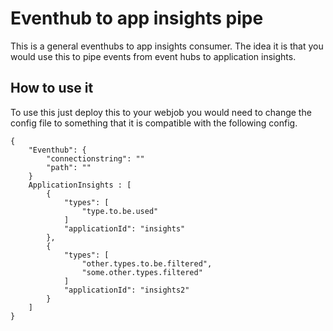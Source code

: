 # Eventhub to app insights pipe

This is a general eventhubs to app insights consumer. The idea it is that you would use this to pipe events from event hubs to application insights.

## How to use it

To use this just deploy this to your webjob you would need to change the config file to something that it is compatible with the following config.

```
{
    "Eventhub": {
        "connectionstring": ""
        "path": ""
    }
    ApplicationInsights : [
        {
            "types": [
                "type.to.be.used"
            ]
            "applicationId": "insights"
        },
        {
            "types": [
                "other.types.to.be.filtered",
                "some.other.types.filtered"
            ]
            "applicationId": "insights2"
        }
    ]
}
```